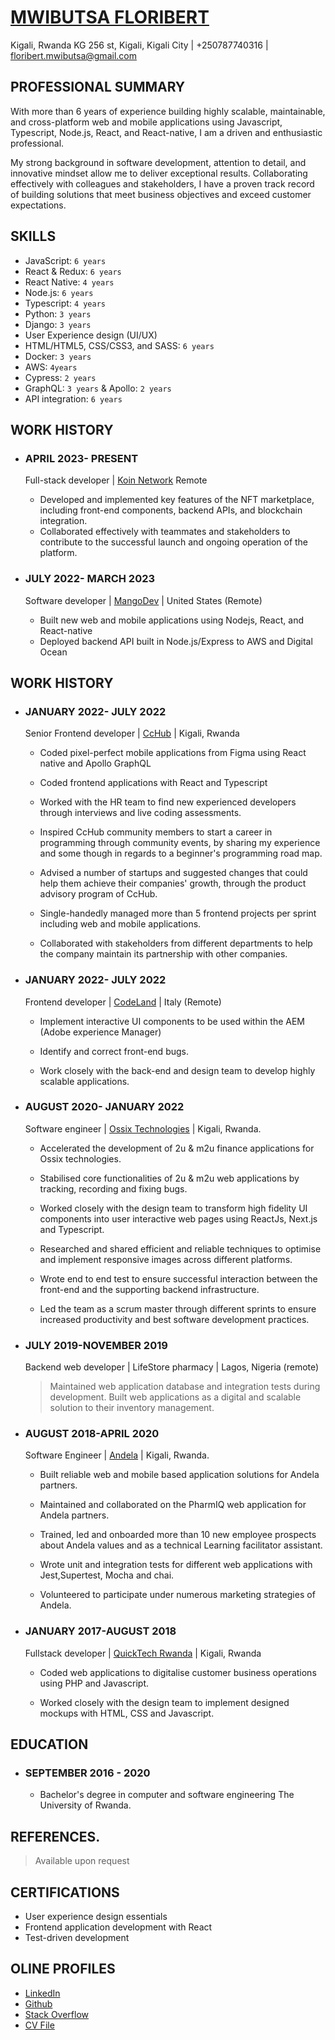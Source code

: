 # [MWIBUTSA FLORIBERT](https://www.mwibutsa.com/)

Kigali, Rwanda KG 256 st, Kigali, Kigali City | +250787740316 | floribert.mwibutsa@gmail.com

## PROFESSIONAL SUMMARY

With more than 6 years of experience building highly scalable, maintainable, and cross-platform web and mobile applications using Javascript, Typescript, Node.js, React, and React-native, I am a driven and enthusiastic professional.

My strong background in software development, attention to detail, and innovative mindset allow me to deliver exceptional results. Collaborating effectively with colleagues and stakeholders, I have a proven track record of building solutions that meet business objectives and exceed customer expectations.

## SKILLS

- JavaScript: `6 years`
- React & Redux: `6 years`
- React Native: `4 years`
- Node.js: `6 years`
- Typescript: `4 years`
- Python: `3 years`
- Django: `3 years`
- User Experience design (UI/UX)
- HTML/HTML5, CSS/CSS3, and SASS: `6 years`
- Docker: `3 years`
- AWS: `4years`
- Cypress: `2 years `
- GraphQL: `3 years` & Apollo: `2 years`
- API integration: `6 years`

## WORK HISTORY

- ### APRIL 2023- PRESENT

  Full-stack developer | [Koin Network](https://www.koin.network) Remote

  - Developed and implemented key features of the NFT marketplace, including front-end components, backend APIs, and blockchain integration.
  - Collaborated effectively with teammates and stakeholders to contribute to the successful launch and ongoing operation of the platform.

- ### JULY 2022- MARCH 2023

  Software developer | [MangoDev](https://mangodev.io) | United States (Remote)

  - Built new web and mobile applications using Nodejs, React, and React-native
  - Deployed backend API built in Node.js/Express to AWS and Digital Ocean

## WORK HISTORY

- ### JANUARY 2022- JULY 2022

  Senior Frontend developer | [CcHub](https://cchubnigeria.com/) | Kigali, Rwanda

  - Coded pixel-perfect mobile applications from Figma using React native and Apollo GraphQL

  - Coded frontend applications with React and Typescript

  - Worked with the HR team to find new experienced developers through interviews and live coding assessments.

  - Inspired CcHub community members to start a career in programming through community events, by sharing my experience and some though in regards to a beginner's programming road map.

  - Advised a number of startups and suggested changes that could help them achieve their companies' growth, through the product advisory program of CcHub.

  - Single-handedly managed more than 5 frontend projects per sprint including web and mobile applications.

  - Collaborated with stakeholders from different departments to help the company maintain its partnership with other companies.

- ### JANUARY 2022- JULY 2022

  Frontend developer | [CodeLand](https://www.codeland.it/) | Italy (Remote)

  - Implement interactive UI components to be used within the AEM (Adobe experience Manager)

  - Identify and correct front-end bugs.

  - Work closely with the back-end and design team to develop highly scalable applications.

- ### AUGUST 2020- JANUARY 2022

  Software engineer | [Ossix Technologies](ossix.technology) | Kigali, Rwanda.

  - Accelerated the development of 2u & m2u finance applications for Ossix technologies.

  - Stabilised core functionalities of 2u & m2u web applications by tracking, recording and fixing bugs.

  - Worked closely with the design team to transform high fidelity UI components into user interactive web pages using ReactJs, Next.js and Typescript.

  - Researched and shared efficient and reliable techniques to optimise and implement responsive images across different platforms.

  - Wrote end to end test to ensure successful interaction between the front-end and the supporting backend infrastructure.

  - Led the team as a scrum master through different sprints to ensure increased productivity and best software development practices.

- ### JULY 2019-NOVEMBER 2019

  Backend web developer | LifeStore pharmacy | Lagos, Nigeria (remote)

  > Maintained web application database and integration tests during development.
  > Built web applications as a digital and scalable solution to their inventory management.

- ### AUGUST 2018-APRIL 2020

  Software Engineer | [Andela](andela.com) | Kigali, Rwanda.

  - Built reliable web and mobile based application solutions for Andela partners.

  - Maintained and collaborated on the PharmIQ web application for Andela partners.

  - Trained, led and onboarded more than 10 new employee prospects about Andela values and as a technical Learning facilitator assistant.

  - Wrote unit and integration tests for different web applications with Jest,Supertest, Mocha and chai.

  - Volunteered to participate under numerous marketing strategies of Andela.

- ### JANUARY 2017-AUGUST 2018

  Fullstack developer | [QuickTech Rwanda](https://qt.rw/) | Kigali, Rwanda

  - Coded web applications to digitalise customer business operations using PHP and Javascript.

  - Worked closely with the design team to implement designed mockups with HTML, CSS and Javascript.

## EDUCATION

- ### SEPTEMBER 2016 - 2020

  - Bachelor's degree in computer and software engineering
    The University of Rwanda.

## REFERENCES.

> Available upon request

## CERTIFICATIONS

- User experience design essentials
- Frontend application development with React
- Test-driven development

## OLINE PROFILES

- [LinkedIn](https://www.linkedin.com/in/mwibutsa/)
- [Github](https://github.com/mwibutsa)
- [Stack Overflow](https://stackoverflow.com/users/11440526/mwibutsa-floribert)
- [CV File](https://docs.google.com/document/d/1sSjm0xRdvn_36mjuSyo1DIN2B5uHLwxetJVB_jDZw0s/edit?usp=sharing)
